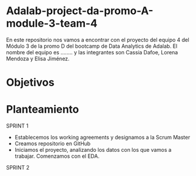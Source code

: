 # Adalab-project-da-promo-A-module-3-team-4
En este repositorio nos vamos a encontrar con el proyecto del equipo 4 del Módulo 3 de la promo D del bootcamp de Data Analytics de Adalab. El nombre del equipo es ........  y las integrantes son Cassia Dafoe, Lorena Mendoza y Elisa Jiménez.

# Objetivos

# Planteamiento
SPRINT 1 
- Establecemos los working agreements y designamos a la Scrum Master
- Creamos repositorio en GitHub
- Iniciamos el proyecto, analizando los datos con los que vamos a trabajar. Comenzamos con el EDA.



SPRINT 2

